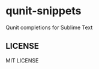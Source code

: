 qunit-snippets
===================

Qunit completions for Sublime Text


LICENSE
-------

MIT LICENSE
